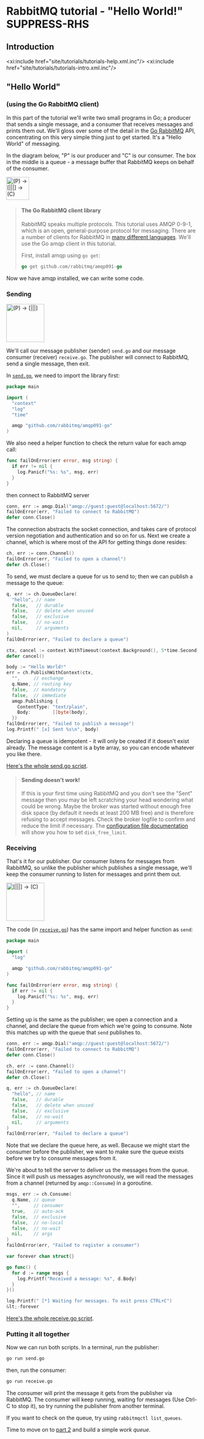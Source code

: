 <!--
Copyright (c) 2007-2023 VMware, Inc. or its affiliates.

All rights reserved. This program and the accompanying materials
are made available under the terms of the under the Apache License,
Version 2.0 (the "License”); you may not use this file except in compliance
with the License. You may obtain a copy of the License at

https://www.apache.org/licenses/LICENSE-2.0

Unless required by applicable law or agreed to in writing, software
distributed under the License is distributed on an "AS IS" BASIS,
WITHOUT WARRANTIES OR CONDITIONS OF ANY KIND, either express or implied.
See the License for the specific language governing permissions and
limitations under the License.
-->
# RabbitMQ tutorial - "Hello World!" SUPPRESS-RHS

## Introduction

<xi:include href="site/tutorials/tutorials-help.xml.inc"/>
<xi:include href="site/tutorials/tutorials-intro.xml.inc"/>

## "Hello World"
### (using the Go RabbitMQ client)

In this part of the tutorial we'll write two small programs in Go; a
producer that sends a single message, and a consumer that receives
messages and prints them out.  We'll gloss over some of the detail in
the [Go RabbitMQ](https://pkg.go.dev/github.com/rabbitmq/amqp091-go) API, concentrating on this very simple thing just to get
started. It's a "Hello World" of messaging.

In the diagram below, "P" is our producer and "C" is our consumer. The
box in the middle is a queue - a message buffer that RabbitMQ keeps
on behalf of the consumer.

<div class="diagram">
  <img src="../img/tutorials/python-one.png" alt="(P) -> [|||] -> (C)" height="60"/>
</div>

> #### The Go RabbitMQ client library
>
> RabbitMQ speaks multiple protocols. This tutorial uses AMQP 0-9-1, which is an open,
> general-purpose protocol for messaging. There are a number of clients
> for RabbitMQ in [many different
> languages](http://rabbitmq.com/./devtools). We'll
> use the Go amqp client in this tutorial.
>
> First, install amqp using `go get`:
>
> ```go
> go get github.com/rabbitmq/amqp091-go
> ```

Now we have amqp installed, we can write some
code.

### Sending

<div class="diagram">
  <img src="../img/tutorials/sending.png" alt="(P) -> [|||]" height="100" />
</div>

We'll call our message publisher (sender) `send.go` and our message consumer (receiver)
`receive.go`.  The publisher will connect to RabbitMQ, send a single message,
then exit.

In
[`send.go`](https://github.com/rabbitmq/rabbitmq-tutorials/blob/main/go/send.go),
we need to import the library first:

```go
package main

import (
  "context"
  "log"
  "time"

  amqp "github.com/rabbitmq/amqp091-go"
)
```

We also need a helper function to check the return value for each
amqp call:

```go
func failOnError(err error, msg string) {
  if err != nil {
    log.Panicf("%s: %s", msg, err)
  }
}
```

then connect to RabbitMQ server

```go
conn, err := amqp.Dial("amqp://guest:guest@localhost:5672/")
failOnError(err, "Failed to connect to RabbitMQ")
defer conn.Close()
```

The connection abstracts the socket connection, and takes care of
protocol version negotiation and authentication and so on for us.
Next we create a channel, which is where most of the API for getting
things done resides:

```go
ch, err := conn.Channel()
failOnError(err, "Failed to open a channel")
defer ch.Close()
```

To send, we must declare a queue for us to send to; then we can publish a message
to the queue:

```go
q, err := ch.QueueDeclare(
  "hello", // name
  false,   // durable
  false,   // delete when unused
  false,   // exclusive
  false,   // no-wait
  nil,     // arguments
)
failOnError(err, "Failed to declare a queue")

ctx, cancel := context.WithTimeout(context.Background(), 5*time.Second)
defer cancel()

body := "Hello World!"
err = ch.PublishWithContext(ctx,
  "",     // exchange
  q.Name, // routing key
  false,  // mandatory
  false,  // immediate
  amqp.Publishing {
    ContentType: "text/plain",
    Body:        []byte(body),
  })
failOnError(err, "Failed to publish a message")
log.Printf(" [x] Sent %s\n", body)
```

Declaring a queue is idempotent - it will only be created if it doesn't
exist already. The message content is a byte array, so you can encode
whatever you like there.

[Here's the whole send.go script](https://github.com/rabbitmq/rabbitmq-tutorials/blob/main/go/send.go).

> #### Sending doesn't work!
>
> If this is your first time using RabbitMQ and you don't see the "Sent"
> message then you may be left scratching your head wondering what could
> be wrong. Maybe the broker was started without enough free disk space
> (by default it needs at least 200 MB free) and is therefore refusing to
> accept messages. Check the broker logfile to confirm and reduce the
> limit if necessary. The <a
> href="https://www.rabbitmq.com/./configure#config-items">configuration
> file documentation</a> will show you how to set <code>disk_free_limit</code>.


### Receiving

That's it for our publisher.  Our consumer listens for messages from
RabbitMQ, so unlike the publisher which publishes a single message, we'll
keep the consumer running to listen for messages and print them out.

<div class="diagram">
  <img src="../img/tutorials/receiving.png" alt="[|||] -> (C)" height="100" />
</div>

The code (in [`receive.go`](https://github.com/rabbitmq/rabbitmq-tutorials/blob/main/go/receive.go)) has the same import and helper function as `send`:

```go
package main

import (
  "log"

  amqp "github.com/rabbitmq/amqp091-go"
)

func failOnError(err error, msg string) {
  if err != nil {
    log.Panicf("%s: %s", msg, err)
  }
}
```

Setting up is the same as the publisher; we open a connection and a
channel, and declare the queue from which we're going to consume.
Note this matches up with the queue that `send` publishes to.

```go
conn, err := amqp.Dial("amqp://guest:guest@localhost:5672/")
failOnError(err, "Failed to connect to RabbitMQ")
defer conn.Close()

ch, err := conn.Channel()
failOnError(err, "Failed to open a channel")
defer ch.Close()

q, err := ch.QueueDeclare(
  "hello", // name
  false,   // durable
  false,   // delete when unused
  false,   // exclusive
  false,   // no-wait
  nil,     // arguments
)
failOnError(err, "Failed to declare a queue")
```

Note that we declare the queue here, as well. Because we might start
the consumer before the publisher, we want to make sure the queue exists
before we try to consume messages from it.

We're about to tell the server to deliver us the messages from the
queue. Since it will push us messages asynchronously, we will read
the messages from a channel (returned by `amqp::Consume`) in a goroutine.

```go
msgs, err := ch.Consume(
  q.Name, // queue
  "",     // consumer
  true,   // auto-ack
  false,  // exclusive
  false,  // no-local
  false,  // no-wait
  nil,    // args
)
failOnError(err, "Failed to register a consumer")

var forever chan struct{}

go func() {
  for d := range msgs {
    log.Printf("Received a message: %s", d.Body)
  }
}()

log.Printf(" [*] Waiting for messages. To exit press CTRL+C")
&lt;-forever
```

[Here's the whole receive.go script](https://github.com/rabbitmq/rabbitmq-tutorials/blob/main/go/receive.go).

### Putting it all together

Now we can run both scripts. In a terminal, run the publisher:

```bash
go run send.go
```

then, run the consumer:

```bash
go run receive.go
```

The consumer will print the message it gets from the publisher via
RabbitMQ. The consumer will keep running, waiting for messages (Use Ctrl-C to stop it), so try running
the publisher from another terminal.

If you want to check on the queue, try using `rabbitmqctl list_queues`.


Time to move on to [part 2](./tutorial-two-go) and build a simple _work queue_.

